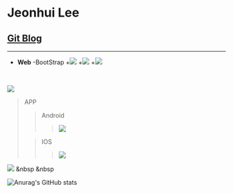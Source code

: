 Jeonhui Lee
============
[Git Blog](https://Jeonhui.github.io)
------------
***

 * **Web**
    -BootStrap
   +<img src="https://img.shields.io/badge/HTML5-E34F26?style=flat-square&logo=HTML5&logoColor=white"/></a>
   +<img src="https://img.shields.io/badge/CSS3-1572B6?style=flat-square&logo=CSS3&logoColor=white"/></a>
   +<img src="https://img.shields.io/badge/JavaScript-F7DF1E?style=flat-square&logo=JavaScript&logoColor=white"/></a>
   
   <br>
 <img src="https://img.shields.io/badge/Node.js-339933?style=flat-square&logo=Node.js&logoColor=white"/></a>

>APP
>>Android
>>><img src="https://img.shields.io/badge/Android-3DDC84?style=flat-square&logo=Android&logoColor=white"/></a>
>
>>IOS
>>><img src="https://img.shields.io/badge/Swift-F05138?style=flat-square&logo=Swift&logoColor=white"/></a>

<img src="https://img.shields.io/badge/c++-00599C?style=flat-square&logo=c%2B%2B&logoColor=white"/></a> &nbsp
 &nbsp

<p align="center">
  
![Anurag's GitHub stats](https://github-readme-stats.vercel.app/api?username=Jeonhui&show_icons=true&theme=apprentice)



